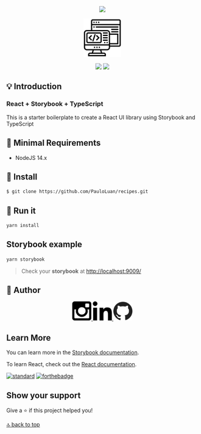 <span id="top"></span>

<p align="center">
  <img src="#"/>
</p>

<p align="center">
  <a href="#"><img src="https://github.com/pauloluan/assets/blob/master/back.png?raw=true" width="100"></a>
</p>

<p align="center">
  <a href="https://pt-br.reactjs.org/"><img src="https://img.shields.io/badge/ReactJS-16.x-blueviolet?style=for-the-badge"></a>
  <a href="https://storybook.js.org/docs/guides/guide-react/"><img src="https://img.shields.io/badge/Storybook-5.x-blueviolet?style=for-the-badge"></a>
</p>

## 💡 Introduction

### React + Storybook + TypeScript

This is a starter boilerplate to create a React UI library using Storybook and TypeScript

## 📝 Minimal Requirements

- NodeJS 14.x

## 🚀 Install

```sh
$ git clone https://github.com/PauloLuan/recipes.git
```

## 📝 Run it

```sh
yarn install
```

## Storybook example

```sh
yarn storybook
```

> Check your **storybook** at [http://localhost:9009/](http://localhost:9009/)

## 👤 Author

<p align="center">
  <a href="http://bit.ly/reativa-insta">
    <img src="https://github.com/pauloluan/assets/blob/master/insta.png" width="50"  alt="Follow me on Instagram" />
  </a>
  <a href="https://bit.ly/pauloluan/">
    <img src="https://github.com/pauloluan/assets/blob/master/linkedin.png?raw=true" width="50" alt="Follow me on Linkedin" />
  </a>
  <a href="https://github.com/pauloluan">
    <img src="https://github.com/pauloluan/assets/blob/master/github.png?raw=true" width="50"  alt="Follow me on Github" />
  </a>
</p>

## Learn More

You can learn more in the [Storybook documentation](https://storybook.js.org/docs/guides/guide-react/).

To learn React, check out the [React documentation](https://reactjs.org/).

[![standard][standard-image]][standard-url] [![forthebadge][60time-image]][60time-url]

[standard-image]: https://img.shields.io/badge/code%20style-standard-brightgreen.svg?style=for-the-badge
[standard-url]: http://npm.im/standard
[60time-image]: https://forthebadge.com/images/badges/60-percent-of-the-time-works-every-time.svg
[60time-url]: https://forthebadge.com

## Show your support

Give a ⭐️ if this project helped you!

[🔝 back to top](#top)
